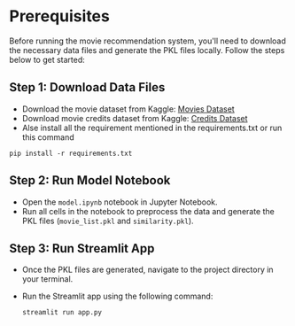 # Prerequisites

Before running the movie recommendation system, you'll need to download the necessary data files and generate the PKL files locally. Follow the steps below to get started:

## Step 1: Download Data Files

- Download the movie dataset from Kaggle:
  [Movies Dataset]([https://www.kaggle.com/username/dataset-name](https://www.kaggle.com/datasets/tmdb/tmdb-movie-metadata?select=tmdb_5000_movies.csv))
- Download movie credits dataset from Kaggle:
  [Credits Dataset]([https://www.kaggle.com/username/dataset-name](https://www.kaggle.com/datasets/tmdb/tmdb-movie-metadata?select=tmdb_5000_credits.csv))
- Alse install all the requirement mentioned in the requirements.txt or run this command
```
pip install -r requirements.txt
```

## Step 2: Run Model Notebook

- Open the `model.ipynb` notebook in Jupyter Notebook.
- Run all cells in the notebook to preprocess the data and generate the PKL files (`movie_list.pkl` and `similarity.pkl`).

## Step 3: Run Streamlit App

- Once the PKL files are generated, navigate to the project directory in your terminal.
- Run the Streamlit app using the following command:
  
  ```
  streamlit run app.py
  ```
  
